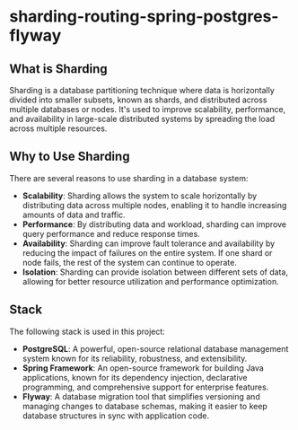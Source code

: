 # sharding-routing-spring-postgres-flyway

## What is Sharding
Sharding is a database partitioning technique where data is horizontally divided into smaller subsets, known as shards, and distributed across multiple databases or nodes. It's used to improve scalability, performance, and availability in large-scale distributed systems by spreading the load across multiple resources.

## Why to Use Sharding
There are several reasons to use sharding in a database system:
- **Scalability**: Sharding allows the system to scale horizontally by distributing data across multiple nodes, enabling it to handle increasing amounts of data and traffic.
- **Performance**: By distributing data and workload, sharding can improve query performance and reduce response times.
- **Availability**: Sharding can improve fault tolerance and availability by reducing the impact of failures on the entire system. If one shard or node fails, the rest of the system can continue to operate.
- **Isolation**: Sharding can provide isolation between different sets of data, allowing for better resource utilization and performance optimization.

## Stack
The following stack is used in this project:

* **PostgreSQL**: A powerful, open-source relational database management system known for its reliability, robustness, and extensibility.
* **Spring Framework**: An open-source framework for building Java applications, known for its dependency injection, declarative programming, and comprehensive support for enterprise features.
* **Flyway**: A database migration tool that simplifies versioning and managing changes to database schemas, making it easier to keep database structures in sync with application code.